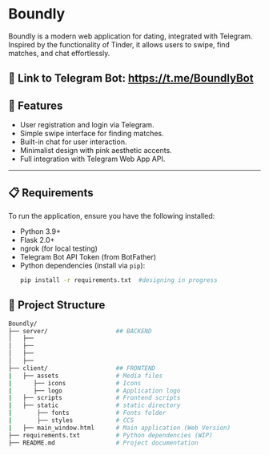 # Boundly

Boundly is a modern web application for dating, integrated with Telegram. Inspired by the functionality of Tinder, it allows users to swipe, find matches, and chat effortlessly.

## 🔗 Link to Telegram Bot: https://t.me/BoundlyBot

## 🚀 Features
- User registration and login via Telegram.
- Simple swipe interface for finding matches.
- Built-in chat for user interaction.
- Minimalist design with pink aesthetic accents.
- Full integration with Telegram Web App API.

---

## 📋 Requirements
To run the application, ensure you have the following installed:
- Python 3.9+  
- Flask 2.0+
- ngrok (for local testing)
- Telegram Bot API Token (from BotFather)
- Python dependencies (install via `pip`):
  ```bash
  pip install -r requirements.txt  #designing in progress

## 📂 Project Structure
```bash
Boundly/
├── server/                   ## BACKEND
│   ├── 
│   ├── 
│   ├── 
│   ├── 
├── client/                   ## FRONTEND
|   ├── assets                # Media files
|      ├── icons              # Icons
|      ├── logo               # Application logo
|   ├── scripts               # Frontend scripts
|   ├── static                # static directory
|       ├── fonts             # Fonts folder
|       ├── styles            # CCS
|   ├── main_window.html      # Main application (Web Version)
├── requirements.txt          # Python dependencies (WIP)
├── README.md                 # Project documentation
